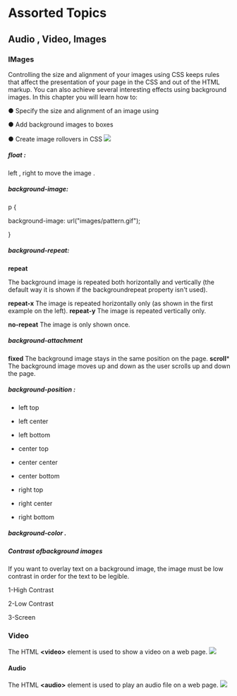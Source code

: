 # Assorted Topics
## Audio , Video, Images

### IMages 
Controlling the size and alignment of
your images using CSS keeps rules that
affect the presentation of your page in
the CSS and out of the HTML markup.
You can also achieve several interesting effects using
background images. In this chapter you will learn how to:

● Specify the size and alignment of an image using

● Add background images to boxes

● Create image rollovers in CSS
![](http://www.easytolearning.com/webroot/ck_files/files/html-image-tag.png)

##### float : 
left , right to move the image .

##### background-image:
p {

background-image: url("images/pattern.gif");

}
##### background-repeat: 
**repeat**

The background image is
repeated both horizontally and
vertically (the default way it
is shown if the backgroundrepeat property isn't used).

**repeat-x**
The image is repeated
horizontally only (as shown in
the first example on the left).
**repeat-y**
The image is repeated vertically
only.

**no-repeat**
The image is only shown once.

##### background-attachment
**fixed**
The background image stays in
the same position on the page.
**scroll***
The background image moves
up and down as the user scrolls
up and down the page.



##### background-position :
- left top
 
 - left center
 
 - left bottom
 
 - center top
 
 - center center
 
 - center bottom
 
 - right top
 
 - right center
 
 - right bottom

##### background-color .
##### Contrast ofbackground images
If you want to overlay text on a background image, the image must be 
low contrast in order for the text to be legible.

1-High Contrast 

2-Low Contrast 

3-Screen

### Video 
The HTML **<**video**>** element is used to show a video on a web page.
![](https://www.simplilearn.com/ice9/free_resources_article_thumb/html-video-tag.PNG)

#### Audio
The HTML **<**audio**>** element is used to play an audio file on a web page.
![](https://res.cloudinary.com/practicaldev/image/fetch/s--MA5hKls8--/c_limit%2Cf_auto%2Cfl_progressive%2Cq_auto%2Cw_880/https://dev-to-uploads.s3.amazonaws.com/i/wh2li7815smb450m1c19.png)
